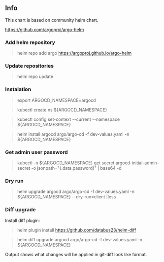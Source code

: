 ## Info
This chart is based on community helm chart.

https://github.com/argoproj/argo-helm

### Add helm repository
> helm repo add argo https://argoproj.github.io/argo-helm

### Update repositories
> helm repo update

### Instalation
> export ARGOCD_NAMESPACE=argocd

> kubectl create ns ${ARGOCD_NAMESPACE}

> kubectl config set-context --current --namespace ${ARGOCD_NAMESPACE}

> helm install argocd argo/argo-cd -f dev-values.yaml -n ${ARGOCD_NAMESPACE}

### Get admin user password
> kubectl -n ${ARGOCD_NAMESPACE} get secret argocd-initial-admin-secret -o jsonpath="{.data.password}" | base64 -d


### Dry run
> helm upgrade argocd argo/argo-cd -f dev-values.yaml -n ${ARGOCD_NAMESPACE} --dry-run=client |less

### Diff upgrade
Install diff plugin: 

> helm plugin install https://github.com/databus23/helm-diff


> helm diff upgrade argocd argo/argo-cd -f dev-values.yaml -n ${ARGOCD_NAMESPACE}


Output shows what changes will be applied in git-diff look like format.
